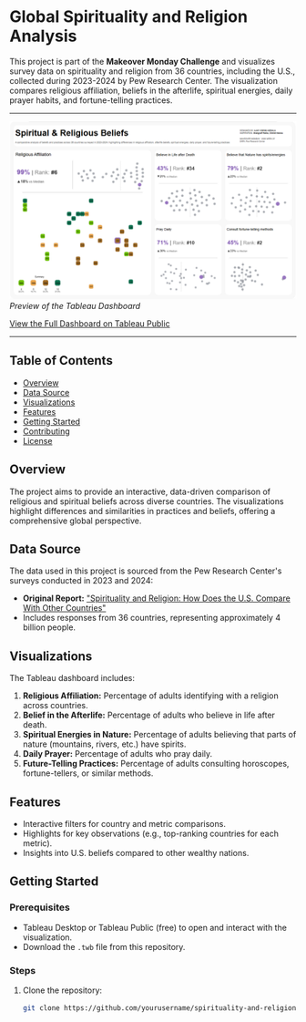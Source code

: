 # Global Spirituality and Religion Analysis

This project is part of the **Makeover Monday Challenge** and visualizes survey data on spirituality and religion from 36 countries, including the U.S., collected during 2023-2024 by Pew Research Center. The visualization compares religious affiliation, beliefs in the afterlife, spiritual energies, daily prayer habits, and fortune-telling practices.

---

![Snapshot of the Dashboard](Snapshot.png)  
*Preview of the Tableau Dashboard*

[View the Full Dashboard on Tableau Public](https://public.tableau.com/shared/8K9584JBN?:display_count=n&:origin=viz_share_link)

---

## Table of Contents
- [Overview](#overview)
- [Data Source](#data-source)
- [Visualizations](#visualizations)
- [Features](#features)
- [Getting Started](#getting-started)
- [Contributing](#contributing)
- [License](#license)

## Overview
The project aims to provide an interactive, data-driven comparison of religious and spiritual beliefs across diverse countries. The visualizations highlight differences and similarities in practices and beliefs, offering a comprehensive global perspective.

## Data Source
The data used in this project is sourced from the Pew Research Center's surveys conducted in 2023 and 2024:
- **Original Report:** ["Spirituality and Religion: How Does the U.S. Compare With Other Countries"](https://www.pewresearch.org)  
- Includes responses from 36 countries, representing approximately 4 billion people.

## Visualizations
The Tableau dashboard includes:
1. **Religious Affiliation:** Percentage of adults identifying with a religion across countries.
2. **Belief in the Afterlife:** Percentage of adults who believe in life after death.
3. **Spiritual Energies in Nature:** Percentage of adults believing that parts of nature (mountains, rivers, etc.) have spirits.
4. **Daily Prayer:** Percentage of adults who pray daily.
5. **Future-Telling Practices:** Percentage of adults consulting horoscopes, fortune-tellers, or similar methods.

## Features
- Interactive filters for country and metric comparisons.
- Highlights for key observations (e.g., top-ranking countries for each metric).
- Insights into U.S. beliefs compared to other wealthy nations.

## Getting Started
### Prerequisites
- Tableau Desktop or Tableau Public (free) to open and interact with the visualization.
- Download the `.twb` file from this repository.

### Steps
1. Clone the repository:
   ```bash
   git clone https://github.com/yourusername/spirituality-and-religion-analysis.git
